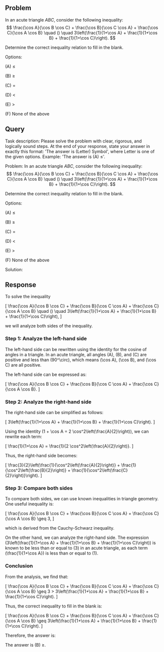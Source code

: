 ## Problem

In an acute triangle $ABC$, consider the following inequality:
$$
\frac{\cos A}{\cos B \cos C} + \frac{\cos B}{\cos C \cos A} + \frac{\cos C}{\cos A \cos B} \quad () \quad 3\left(\frac{1}{1+\cos A} + \frac{1}{1+\cos B} + \frac{1}{1+\cos C}\right).
$$

Determine the correct inequality relation to fill in the blank.

Options:

(A) $\leq$ 

(B) $\geq$

(C) $=$ 

(D) $<$

(E) $>$

(F) None of the above

## Query

Task description: Please solve the problem with clear, rigorous, and logically sound steps. At the end of your response, state your answer in exactly this format: 'The answer is (Letter) Symbol', where Letter is one of the given options. Example: 'The answer is (A) $\leq$'.

Problem: In an acute triangle $ABC$, consider the following inequality:
$$
\frac{\cos A}{\cos B \cos C} + \frac{\cos B}{\cos C \cos A} + \frac{\cos C}{\cos A \cos B} \quad () \quad 3\left(\frac{1}{1+\cos A} + \frac{1}{1+\cos B} + \frac{1}{1+\cos C}\right).
$$

Determine the correct inequality relation to fill in the blank.

Options:

(A) $\leq$ 

(B) $\geq$

(C) $=$ 

(D) $<$

(E) $>$

(F) None of the above

Solution:

## Response

To solve the inequality 

\[
\frac{\cos A}{\cos B \cos C} + \frac{\cos B}{\cos C \cos A} + \frac{\cos C}{\cos A \cos B} \quad () \quad 3\left(\frac{1}{1+\cos A} + \frac{1}{1+\cos B} + \frac{1}{1+\cos C}\right),
\]

we will analyze both sides of the inequality.

### Step 1: Analyze the left-hand side

The left-hand side can be rewritten using the identity for the cosine of angles in a triangle. In an acute triangle, all angles \(A\), \(B\), and \(C\) are positive and less than \(90^\circ\), which means \(\cos A\), \(\cos B\), and \(\cos C\) are all positive.

The left-hand side can be expressed as:

\[
\frac{\cos A}{\cos B \cos C} + \frac{\cos B}{\cos C \cos A} + \frac{\cos C}{\cos A \cos B}.
\]

### Step 2: Analyze the right-hand side

The right-hand side can be simplified as follows:

\[
3\left(\frac{1}{1+\cos A} + \frac{1}{1+\cos B} + \frac{1}{1+\cos C}\right).
\]

Using the identity \(1 + \cos A = 2 \cos^2\left(\frac{A}{2}\right)\), we can rewrite each term:

\[
\frac{1}{1+\cos A} = \frac{1}{2 \cos^2\left(\frac{A}{2}\right)}.
\]

Thus, the right-hand side becomes:

\[
\frac{3}{2}\left(\frac{1}{\cos^2\left(\frac{A}{2}\right)} + \frac{1}{\cos^2\left(\frac{B}{2}\right)} + \frac{1}{\cos^2\left(\frac{C}{2}\right)}\right).
\]

### Step 3: Compare both sides

To compare both sides, we can use known inequalities in triangle geometry. One useful inequality is:

\[
\frac{\cos A}{\cos B \cos C} + \frac{\cos B}{\cos C \cos A} + \frac{\cos C}{\cos A \cos B} \geq 3,
\]

which is derived from the Cauchy-Schwarz inequality.

On the other hand, we can analyze the right-hand side. The expression \(3\left(\frac{1}{1+\cos A} + \frac{1}{1+\cos B} + \frac{1}{1+\cos C}\right)\) is known to be less than or equal to \(3\) in an acute triangle, as each term \(\frac{1}{1+\cos A}\) is less than or equal to \(1\).

### Conclusion

From the analysis, we find that:

\[
\frac{\cos A}{\cos B \cos C} + \frac{\cos B}{\cos C \cos A} + \frac{\cos C}{\cos A \cos B} \geq 3 > 3\left(\frac{1}{1+\cos A} + \frac{1}{1+\cos B} + \frac{1}{1+\cos C}\right).
\]

Thus, the correct inequality to fill in the blank is:

\[
\frac{\cos A}{\cos B \cos C} + \frac{\cos B}{\cos C \cos A} + \frac{\cos C}{\cos A \cos B} \geq 3\left(\frac{1}{1+\cos A} + \frac{1}{1+\cos B} + \frac{1}{1+\cos C}\right).
\]

Therefore, the answer is:

The answer is (B) $\geq$.